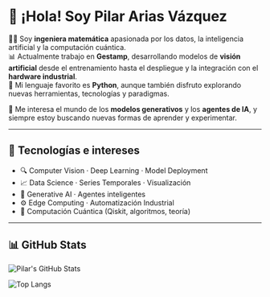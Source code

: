 # 👋 ¡Hola! Soy Pilar Arias Vázquez

👩‍🔬 Soy **ingeniera matemática** apasionada por los datos, la inteligencia artificial y la computación cuántica.  
📊 Actualmente trabajo en **Gestamp**, desarrollando modelos de **visión artificial** desde el entrenamiento hasta el despliegue y la integración con el **hardware industrial**.  
🐍 Mi lenguaje favorito es **Python**, aunque también disfruto explorando nuevas herramientas, tecnologías y paradigmas.

🧠 Me interesa el mundo de los **modelos generativos** y los **agentes de IA**, y siempre estoy buscando nuevas formas de aprender y experimentar.

---

## 🚀 Tecnologías e intereses

- 🔍 Computer Vision · Deep Learning · Model Deployment
- 📈 Data Science · Series Temporales · Visualización
- 🧠 Generative AI · Agentes inteligentes
- ⚙️ Edge Computing · Automatización Industrial
- 🧪 Computación Cuántica (Qiskit, algoritmos, teoría)

---

## 📊 GitHub Stats

![Pilar's GitHub Stats](https://github-readme-stats.vercel.app/api?username=PilarAriasVazquez&show_icons=true&theme=github_dark&hide_title=false)

![Top Langs](https://github-readme-stats.vercel.app/api/top-langs/?username=PilarAriasVazquez&layout=compact&theme=github_dark)

